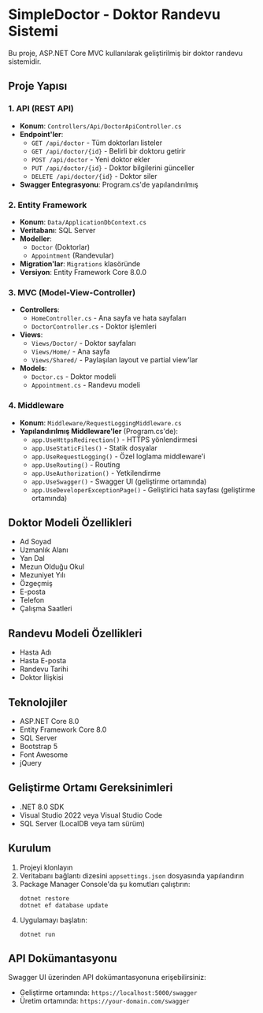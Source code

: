 # SimpleDoctor - Doktor Randevu Sistemi

Bu proje, ASP.NET Core MVC kullanılarak geliştirilmiş bir doktor randevu sistemidir.

## Proje Yapısı

### 1. API (REST API)
- **Konum**: `Controllers/Api/DoctorApiController.cs`
- **Endpoint'ler**:
  - `GET /api/doctor` - Tüm doktorları listeler
  - `GET /api/doctor/{id}` - Belirli bir doktoru getirir
  - `POST /api/doctor` - Yeni doktor ekler
  - `PUT /api/doctor/{id}` - Doktor bilgilerini günceller
  - `DELETE /api/doctor/{id}` - Doktor siler
- **Swagger Entegrasyonu**: Program.cs'de yapılandırılmış

### 2. Entity Framework
- **Konum**: `Data/ApplicationDbContext.cs`
- **Veritabanı**: SQL Server
- **Modeller**:
  - `Doctor` (Doktorlar)
  - `Appointment` (Randevular)
- **Migration'lar**: `Migrations` klasöründe
- **Versiyon**: Entity Framework Core 8.0.0

### 3. MVC (Model-View-Controller)
- **Controllers**:
  - `HomeController.cs` - Ana sayfa ve hata sayfaları
  - `DoctorController.cs` - Doktor işlemleri
- **Views**:
  - `Views/Doctor/` - Doktor sayfaları
  - `Views/Home/` - Ana sayfa
  - `Views/Shared/` - Paylaşılan layout ve partial view'lar
- **Models**:
  - `Doctor.cs` - Doktor modeli
  - `Appointment.cs` - Randevu modeli

### 4. Middleware
- **Konum**: `Middleware/RequestLoggingMiddleware.cs`
- **Yapılandırılmış Middleware'ler** (Program.cs'de):
  - `app.UseHttpsRedirection()` - HTTPS yönlendirmesi
  - `app.UseStaticFiles()` - Statik dosyalar
  - `app.UseRequestLogging()` - Özel loglama middleware'i
  - `app.UseRouting()` - Routing
  - `app.UseAuthorization()` - Yetkilendirme
  - `app.UseSwagger()` - Swagger UI (geliştirme ortamında)
  - `app.UseDeveloperExceptionPage()` - Geliştirici hata sayfası (geliştirme ortamında)

## Doktor Modeli Özellikleri
- Ad Soyad
- Uzmanlık Alanı
- Yan Dal
- Mezun Olduğu Okul
- Mezuniyet Yılı
- Özgeçmiş
- E-posta
- Telefon
- Çalışma Saatleri

## Randevu Modeli Özellikleri
- Hasta Adı
- Hasta E-posta
- Randevu Tarihi
- Doktor İlişkisi

## Teknolojiler
- ASP.NET Core 8.0
- Entity Framework Core 8.0
- SQL Server
- Bootstrap 5
- Font Awesome
- jQuery

## Geliştirme Ortamı Gereksinimleri
- .NET 8.0 SDK
- Visual Studio 2022 veya Visual Studio Code
- SQL Server (LocalDB veya tam sürüm)

## Kurulum
1. Projeyi klonlayın
2. Veritabanı bağlantı dizesini `appsettings.json` dosyasında yapılandırın
3. Package Manager Console'da şu komutları çalıştırın:
   ```
   dotnet restore
   dotnet ef database update
   ```
4. Uygulamayı başlatın:
   ```
   dotnet run
   ```

## API Dokümantasyonu
Swagger UI üzerinden API dokümantasyonuna erişebilirsiniz:
- Geliştirme ortamında: `https://localhost:5000/swagger`
- Üretim ortamında: `https://your-domain.com/swagger` 